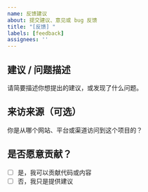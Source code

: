 ```yaml
---
name: 反馈建议
about: 提交建议、意见或 bug 反馈
title: "[反馈] "
labels: [feedback]
assignees: ''
---
```


## 建议 / 问题描述

请简要描述你想提出的建议，或发现了什么问题。

## 来访来源（可选）

你是从哪个网站、平台或渠道访问到这个项目的？

## 是否愿意贡献？

- [ ] 是，我可以贡献代码或内容
- [ ] 否，我只是提供建议
